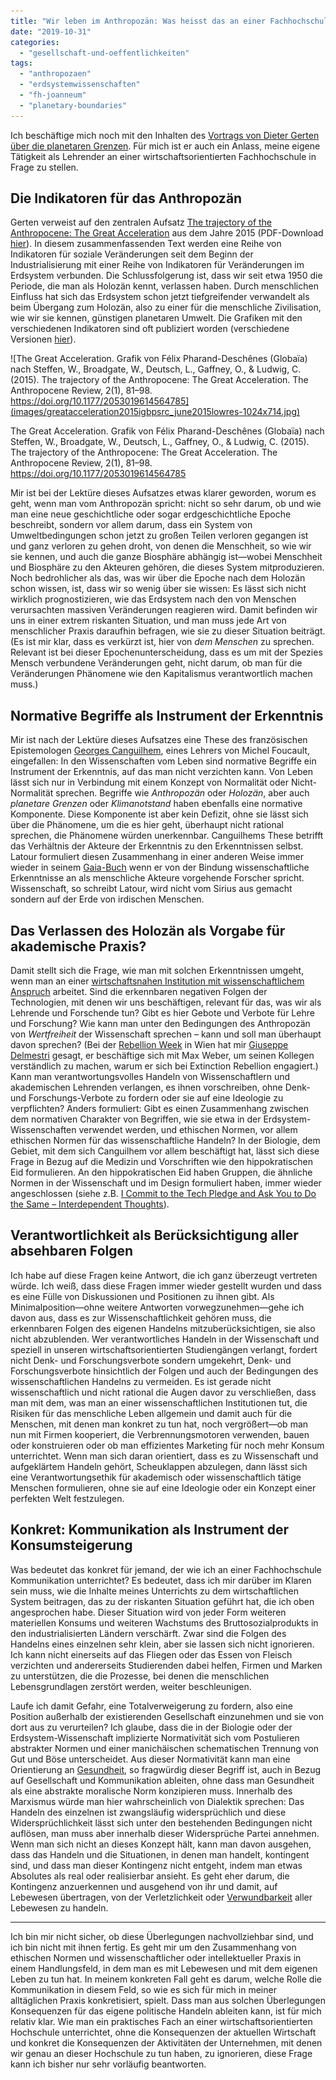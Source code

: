 ```yaml
---
title: "Wir leben im Anthropozän: Was heisst das an einer Fachhochschule?"
date: "2019-10-31"
categories: 
  - "gesellschaft-und-oeffentlichkeiten"
tags: 
  - "anthropozaen"
  - "erdsystemwissenschaften"
  - "fh-joanneum"
  - "planetary-boundaries"
---
```


Ich beschäftige mich noch mit den Inhalten des [Vortrags von Dieter Gerten über die planetaren Grenzen](/lostandfound/wie-koennen-wir-innerhalb-planetarer-grenzen-leben-ein-vortrag-dieter-gertens-in-der-khg-graz/). Für mich ist er auch ein Anlass, meine eigene Tätigkeit als Lehrender an einer wirtschaftsorientierten Fachhochschule in Frage zu stellen.

## Die Indikatoren für das Anthropozän

Gerten verweist auf den zentralen Aufsatz [The trajectory of the Anthropocene: The Great Acceleration](https://doi.org/10.1177/2053019614564785) aus dem Jahre 2015 (PDF-Download [hier](https://www.google.com/url?sa=t&rct=j&q=&esrc=s&source=web&cd=1&ved=2ahUKEwj0k7qxg8blAhWs-ioKHaU5CTkQFjAAegQIAxAC&url=http%3A%2F%2Fwww.bpb.de%2Fsystem%2Ffiles%2Fdokument_pdf%2FSteffen2015ThetrajectoryoftheAnthropoceneTheGreatAcceleration.pdf&usg=AOvVaw2uZQ_qNJKIKifcMbo0fcW4)). In diesem zusammenfassenden Text werden eine Reihe von Indikatoren für soziale Veränderungen seit dem Beginn der Industrialisierung mit einer Reihe von Indikatoren für Veränderungen im Erdsystem verbunden. Die Schlussfolgerung ist, dass wir seit etwa 1950 die Periode, die man als Holozän kennt, verlassen haben. Durch menschlichen Einfluss hat sich das Erdsystem schon jetzt tiefgreifender verwandelt als beim Übergang zum Holozän, also zu einer für die menschliche Zivilisation, wie wir sie kennen, günstigen planetaren Umwelt. Die Grafiken mit den verschiedenen Indikatoren sind oft publiziert worden (verschiedene Versionen [hier](http://www.igbp.net/globalchange/greatacceleration.4.1b8ae20512db692f2a680001630.html)).

![The Great Acceleration. Grafik von Félix Pharand-Deschênes (Globaïa) nach Steffen, W., Broadgate, W., Deutsch, L., Gaffney, O., & Ludwig, C. (2015). The trajectory of the Anthropocene: The Great Acceleration. The Anthropocene Review, 2(1), 81–98. https://doi.org/10.1177/2053019614564785](images/greatacceleration2015igbpsrc_june2015lowres-1024x714.jpg)

The Great Acceleration. Grafik von Félix Pharand-Deschênes (Globaïa) nach Steffen, W., Broadgate, W., Deutsch, L., Gaffney, O., & Ludwig, C. (2015). The trajectory of the Anthropocene: The Great Acceleration. The Anthropocene Review, 2(1), 81–98. https://doi.org/10.1177/2053019614564785

Mir ist bei der Lektüre dieses Aufsatzes etwas klarer geworden, worum es geht, wenn man vom Anthropozän spricht: nicht so sehr darum, ob und wie man eine neue geschichtliche oder sogar erdgeschichtliche Epoche beschreibt, sondern vor allem darum, dass ein System von Umweltbedingungen schon jetzt zu großen Teilen verloren gegangen ist und ganz verloren zu gehen droht, von denen die Menschheit, so wie wir sie kennen, und auch die ganze Biosphäre abhängig ist—wobei Menschheit und Biosphäre zu den Akteuren gehören, die dieses System mitproduzieren. Noch bedrohlicher als das, was wir über die Epoche nach dem Holozän schon wissen, ist, dass wir so wenig über sie wissen: Es lässt sich nicht wirklich prognostizieren, wie das Erdsystem nach den von Menschen verursachten massiven Veränderungen reagieren wird. Damit befinden wir uns in einer extrem riskanten Situation, und man muss jede Art von menschlicher Praxis daraufhin befragen, wie sie zu dieser Situation beiträgt. (Es ist mir klar, dass es verkürzt ist, hier von _dem Menschen_ zu sprechen. Relevant ist bei dieser Epochenunterscheidung, dass es um mit der Spezies Mensch verbundene Veränderungen geht, nicht darum, ob man für die Veränderungen Phänomene wie den Kapitalismus verantwortlich machen muss.)

## Normative Begriffe als Instrument der Erkenntnis

Mir ist nach der Lektüre dieses Aufsatzes eine These des französischen Epistemologen [Georges Canguilhem](https://de.wikipedia.org/wiki/Georges_Canguilhem), eines Lehrers von Michel Foucault, eingefallen: In den Wissenschaften vom Leben sind normative Begriffe ein Instrument der Erkenntnis, auf das man nicht verzichten kann. Von Leben lässt sich nur in Verbindung mit einem Konzept von Normalität oder Nicht-Normalität sprechen. Begriffe wie _Anthropozän_ oder _Holozän_, aber auch _planetare Grenzen_ oder _Klimanotstand_ haben ebenfalls eine normative Komponente. Diese Komponente ist aber kein Defizit, ohne sie lässt sich über die Phänomene, um die es hier geht, überhaupt nicht rational sprechen, die Phänomene würden unerkennbar. Canguilhems These betrifft das Verhältnis der Akteure der Erkenntnis zu den Erkenntnissen selbst. Latour formuliert diesen Zusammenhang in einer anderen Weise immer wieder in seinem [Gaia-Buch](https://www.suhrkamp.de/buecher/kampf_um_gaia-bruno_latour_58701.html) wenn er von der Bindung wissenschaftliche Erkenntnisse an als menschliche Akteure vorgehende Forscher spricht. Wissenschaft, so schreibt Latour, wird nicht vom Sirius aus gemacht sondern auf der Erde von irdischen Menschen.

## Das Verlassen des Holozän als Vorgabe für akademische Praxis?

Damit stellt sich die Frage, wie man mit solchen Erkenntnissen umgeht, wenn man an einer [wirtschaftsnahen Institution mit wissenschaftlichem Anspruch](https://www.fh-joanneum.at/) arbeitet. Sind die erkennbaren negativen Folgen der Technologien, mit denen wir uns beschäftigen, relevant für das, was wir als Lehrende und Forschende tun? Gibt es hier Gebote und Verbote für Lehre und Forschung? Wie kann man unter den Bedingungen des Anthropozän von _Wertfreiheit_ der Wissenschaft sprechen – kann und soll man überhaupt davon sprechen? (Bei der [Rebellion Week](http://xrebellion.at/wir-rebellieren-ab-7-oktober-in-wien-und-weltweit/) in Wien hat mir [Giuseppe Delmestri](https://www.wu.ac.at/cmmd/staff/giuseppe-delmestri) gesagt, er beschäftige sich mit Max Weber, um seinen Kollegen verständlich zu machen, warum er sich bei Extinction Rebellion engagiert.) Kann man verantwortungsvolles Handeln von Wissenschaftlern und akademischen Lehrenden verlangen, es ihnen vorschreiben, ohne Denk- und Forschungs-Verbote zu fordern oder sie auf eine Ideologie zu verpflichten? Anders formuliert: Gibt es einen Zusammenhang zwischen dem normativen Charakter von Begriffen, wie sie etwa in der Erdsystem-Wissenschaften verwendet werden, und ethischen Normen, vor allem ethischen Normen für das wissenschaftliche Handeln? In der Biologie, dem Gebiet, mit dem sich Canguilhem vor allem beschäftigt hat, lässt sich diese Frage in Bezug auf die Medizin und Vorschriften wie den hippokratischen Eid formulieren. An den hippokratischen Eid haben Gruppen, die ähnliche Normen in der Wissenschaft und im Design formuliert haben, immer wieder angeschlossen (siehe z.B. [I Commit to the Tech Pledge and Ask You to Do the Same – Interdependent Thoughts](https://www.zylstra.org/blog/2019/09/i-commit-to-the-tech-pledge-and-ask-you-to-do-the-same/)).

## Verantwortlichkeit als Berücksichtigung aller absehbaren Folgen

Ich habe auf diese Fragen keine Antwort, die ich ganz überzeugt vertreten würde. Ich weiß, dass diese Fragen immer wieder gestellt wurden und dass es eine Fülle von Diskussionen und Positionen zu ihnen gibt. Als Minimalposition—ohne weitere Antworten vorwegzunehmen—gehe ich davon aus, dass es zur Wissenschaftlichkeit gehören muss, die erkennbaren Folgen des eigenen Handelns mitzuberücksichtigen, sie also nicht abzublenden. Wer verantwortliches Handeln in der Wissenschaft und speziell in unseren wirtschaftsorientierten Studiengängen verlangt, fordert nicht Denk- und Forschungsverbote sondern umgekehrt, Denk- und Forschungsverbote hinsichtlich der Folgen und auch der Bedingungen des wissenschaftlichen Handelns zu vermeiden. Es ist gerade nicht wissenschaftlich und nicht rational die Augen davor zu verschließen, dass man mit dem, was man an einer wissenschaftlichen Institutionen tut, die Risiken für das menschliche Leben allgemein und damit auch für die Menschen, mit denen man konkret zu tun hat, noch vergrößert—ob man nun mit Firmen kooperiert, die Verbrennungsmotoren verwenden, bauen oder konstruieren oder ob man effizientes Marketing für noch mehr Konsum unterrichtet. Wenn man sich daran orientiert, dass es zu Wissenschaft und aufgeklärtem Handeln gehört, Scheuklappen abzulegen, dann lässt sich eine Verantwortungsethik für akademisch oder wissenschaftlich tätige Menschen formulieren, ohne sie auf eine Ideologie oder ein Konzept einer perfekten Welt festzulegen.

## Konkret: Kommunikation als Instrument der Konsumsteigerung

Was bedeutet das konkret für jemand, der wie ich an einer Fachhochschule Kommunikation unterrichtet? Es bedeutet, dass ich mir darüber im Klaren sein muss, wie die Inhalte meines Unterrichts zu dem wirtschaftlichen System beitragen, das zu der riskanten Situation geführt hat, die ich oben angesprochen habe. Dieser Situation wird von jeder Form weiteren materiellen Konsums und weiteren Wachstums des Bruttosozialprodukts in den industrialisierten Ländern verschärft. Zwar sind die Folgen des Handelns eines einzelnen sehr klein, aber sie lassen sich nicht ignorieren. Ich kann nicht einerseits auf das Fliegen oder das Essen von Fleisch verzichten und andererseits Studierenden dabei helfen, Firmen und Marken zu unterstützen, die die Prozesse, bei denen die menschlichen Lebensgrundlagen zerstört werden, weiter beschleunigen.

Laufe ich damit Gefahr, eine Totalverweigerung zu fordern, also eine Position außerhalb der existierenden Gesellschaft einzunehmen und sie von dort aus zu verurteilen? Ich glaube, dass die in der Biologie oder der Erdsystem-Wissenschaft implizierte Normativität sich vom Postulieren abstrakter Normen und einer manichäischen schematischen Trennung von Gut und Böse unterscheidet. Aus dieser Normativität kann man eine Orientierung an [Gesundheit](https://www.mozilla.org/de/internet-health/), so fragwürdig dieser Begriff ist, auch in Bezug auf Gesellschaft und Kommunikation ableiten, ohne dass man Gesundheit als eine abstrakte moralische Norm konzipieren muss. Innerhalb des Marxismus würde man hier wahrscheinlich von Dialektik sprechen: Das Handeln des einzelnen ist zwangsläufig widersprüchlich und diese Widersprüchlichkeit lässt sich unter den bestehenden Bedingungen nicht auflösen, man muss aber innerhalb dieser Widersprüche Partei annehmen. Wenn man sich nicht an dieses Konzept hält, kann man davon ausgehen, dass das Handeln und die Situationen, in denen man handelt, kontingent sind, und dass man dieser Kontingenz nicht entgeht, indem man etwas Absolutes als real oder realisierbar ansieht. Es geht eher darum, die Kontingenz anzuerkennen und ausgehend von ihr und damit, auf Lebewesen übertragen, von der Verletzlichkeit oder [Verwundbarkeit](https://www.liberation.fr/debats/2018/05/30/une-autre-ecologie-contre-les-mots-au-gout-de-cendre_1655368) aller Lebewesen zu handeln.

* * *

Ich bin mir nicht sicher, ob diese Überlegungen nachvollziehbar sind, und ich bin nicht mit ihnen fertig. Es geht mir um den Zusammenhang von ethischen Normen und wissenschaftlicher oder intellektueller Praxis in einem Handlungsfeld, in dem man es mit Lebewesen und mit dem eigenen Leben zu tun hat. In meinem konkreten Fall geht es darum, welche Rolle die Kommunikation in diesem Feld, so wie es sich für mich in meiner alltäglichen Praxis konkretisiert, spielt. Dass man aus solchen Überlegungen Konsequenzen für das eigene politische Handeln ableiten kann, ist für mich relativ klar. Wie man ein praktisches Fach an einer wirtschaftsorientierten Hochschule unterrichtet, ohne die Konsequenzen der aktuellen Wirtschaft und konkret die Konsequenzen der Aktivitäten der Unternehmen, mit denen wir genau an dieser Hochschule zu tun haben, zu ignorieren, diese Frage kann ich bisher nur sehr vorläufig beantworten.
